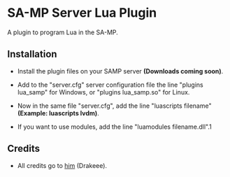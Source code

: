 # SA-MP Server Lua Plugin

A plugin to program Lua in the SA-MP.

## Installation

- Install the plugin files on your SAMP server **(Downloads coming soon)**.

- Add to the "server.cfg" server configuration file the line "plugins lua_samp" for Windows, or "plugins lua_samp.so" for Linux.

- Now in the same file "server.cfg", add the line "luascripts filename" **(Example: luascripts lvdm)**.

- If you want to use modules, add the line "luamodules filename.dll".1

## Credits

- All credits go to [him](https://github.com/drakeee) (Drakeee).
